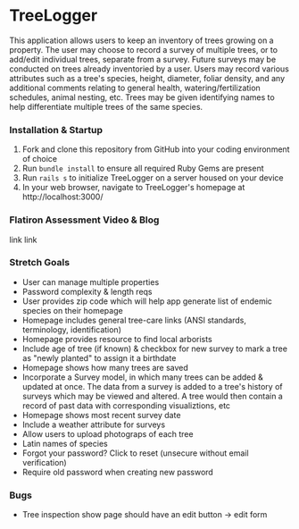 # TreeLogger
This application allows users to keep an inventory of trees growing on a property.  The user may choose to record a survey of multiple trees, or to add/edit individual trees, separate from a survey.  Future surveys may be conducted on trees already inventoried by a user.  Users may record various attributes such as a tree's species, height, diameter, foliar density, and any additional comments relating to general health, watering/fertilization schedules, animal nesting, etc.  Trees may be given identifying names to help differentiate multiple trees of the same species.

### Installation & Startup
1. Fork and clone this repository from GitHub into your coding environment of choice
2. Run `bundle install` to ensure all required Ruby Gems are present
3. Run `rails s` to initialize TreeLogger on a server housed on your device
4. In your web browser, navigate to TreeLogger's homepage at http://localhost:3000/

### Flatiron Assessment Video & Blog
link
link

### Stretch Goals
- User can manage multiple properties
- Password complexity & length reqs
- User provides zip code which will help app generate list of endemic species on their homepage
- Homepage includes general tree-care links (ANSI standards, terminology, identification)
- Homepage provides resource to find local arborists
- Include age of tree (if known) & checkbox for new survey to mark a tree as "newly planted" to assign it a birthdate
- Homepage shows how many trees are saved
- Incorporate a Survey model, in which many trees can be added & updated at once. The data from a survey is added to a tree's history of surveys which may be viewed and altered. A tree would then contain a record of past data with corresponding visualiztions, etc
- Homepage shows most recent survey date
- Include a weather attribute for surveys
- Allow users to upload photograps of each tree
- Latin names of species
- Forgot your password? Click to reset (unsecure without email verification)
- Require old password when creating new password


### Bugs
- Tree inspection show page should have an edit button -> edit form